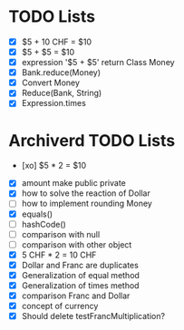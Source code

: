 # TODO Lists
- [x] $5 + 10 CHF = $10
- [x] $5 + $5 = $10
- [x] expression '$5 + $5' return Class Money 
- [x] Bank.reduce(Money)
- [x] Convert Money
- [x] Reduce(Bank, String)
- [x] Expression.times

# Archiverd TODO Lists
- [xo] $5 * 2 = $10
- [x] amount make public private
- [x] how to solve the reaction of Dollar
- [ ] how to implement rounding Money
- [x] equals()
- [ ] hashCode()
- [ ] comparison with null
- [ ] comparison with other object
- [x] 5 CHF * 2 = 10 CHF
- [x] Dollar and Franc are duplicates
- [x] Generalization of equal method
- [x] Generalization of times method
- [x] comparison Franc and Dollar
- [x] concept of currency
- [x] Should delete testFrancMultiplication?

